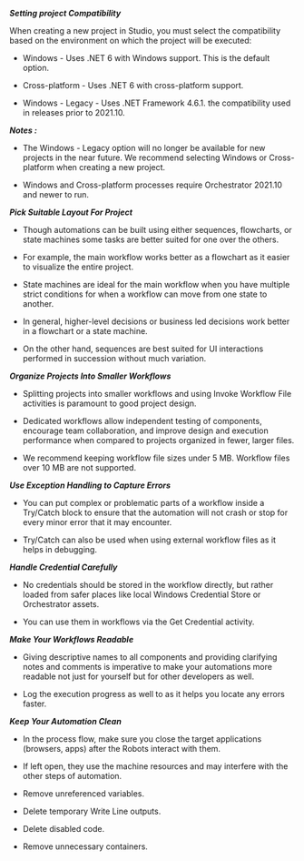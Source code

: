 
***Setting project Compatibility***

When creating a new project in Studio, you must select the compatibility based on the environment on which the project will be executed: 

- Windows - Uses .NET 6 with Windows support. This is the default option.

- Cross-platform - Uses .NET 6 with cross-platform support.

- Windows - Legacy - Uses .NET Framework 4.6.1. the compatibility used in releases prior to 2021.10.

  

***Notes :***

- The Windows - Legacy option will no longer be available for new projects in the near future. We recommend selecting Windows or Cross-platform when creating a new project.

  
- Windows and Cross-platform processes require Orchestrator 2021.10 and newer to run.



***Pick Suitable Layout For Project***



- Though automations can be built using either sequences, flowcharts, or state machines some tasks are better suited for one over the others. 


- For example, the main workflow works better as a flowchart as it easier to visualize the entire project.


- State machines are ideal for the main workflow when you have multiple strict conditions for when a workflow can move from one state to another.


- In general, higher-level decisions or business led decisions work better in a flowchart or a state machine.


- On the other hand, sequences are best suited for UI interactions performed in succession without much variation.





***Organize Projects Into Smaller Workflows***


- Splitting projects into smaller workflows and using Invoke Workflow File activities is paramount to good project design.


- Dedicated workflows allow independent testing of components, encourage team collaboration, and improve design and execution performance when compared to projects organized in fewer, larger files.


- We recommend keeping workflow file sizes under 5 MB. Workflow files over 10 MB are not supported.





***Use Exception Handling to Capture Errors***


- You can put complex or problematic parts of a workflow inside a Try/Catch block to ensure that the automation will not crash or stop for every minor error that it may encounter.


- Try/Catch can also be used when using external workflow files as it helps in debugging.






***Handle Credential Carefully***


- No credentials should be stored in the workflow directly, but rather loaded from safer places like local Windows Credential Store or Orchestrator assets.



- You can use them in workflows via the Get Credential activity.



***Make Your Workflows Readable***


- Giving descriptive names to all components and providing clarifying notes and comments is imperative to make your automations more readable not just for yourself but for other developers as well.


- Log the execution progress as well to as it helps you locate any errors faster.




***Keep Your Automation Clean***

- In the process flow, make sure you close the target applications (browsers, apps) after the Robots interact with them.


- If left open, they use the machine resources and may interfere with the other steps of automation.

- Remove unreferenced variables.

- Delete temporary Write Line outputs.

- Delete disabled code.

- Remove unnecessary containers.































